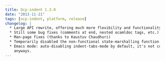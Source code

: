 ```yaml
---
title: Ocp-indent 1.3.0
date: "2013-11-21"
tags: [ocp-indent, platform, release]
changelog: |
  * Large API rewrite, offering much more flexibility and functionality
  * Still some bug fixes (comments at end, nested ocamldoc tags, etc.)
  * Man-page fixes (thanks to Kaustuv Chaudhuri)
  * Temporarily disabled the non-functional state-marshalling function
  * Emacs mode: auto-disabling indent-tabs-mode by default, it's not compatible
    anyways.
---
```



